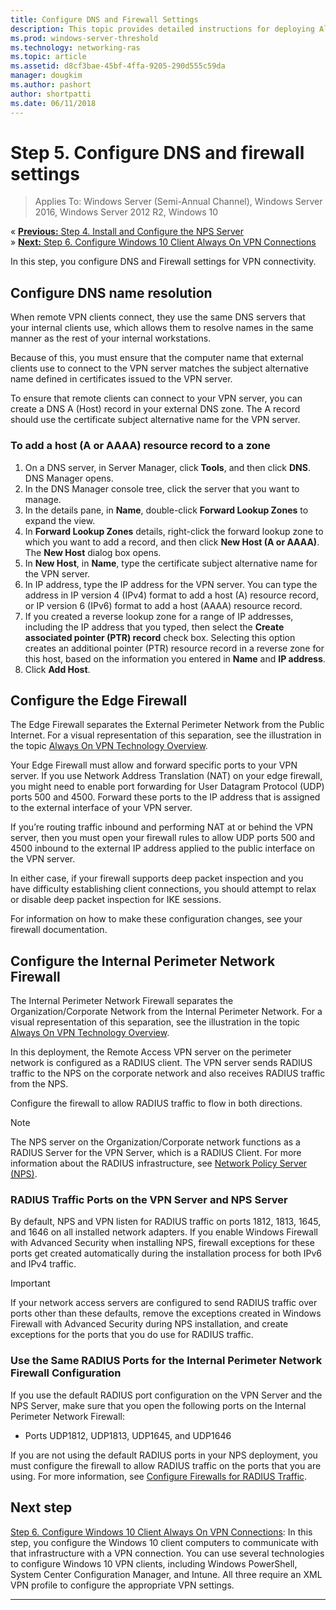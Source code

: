 ```yaml
---
title: Configure DNS and Firewall Settings
description: This topic provides detailed instructions for deploying Always On VPN in Windows Server 2016.
ms.prod: windows-server-threshold
ms.technology: networking-ras
ms.topic: article
ms.assetid: d8cf3bae-45bf-4ffa-9205-290d555c59da
manager: dougkim
ms.author: pashort
author: shortpatti
ms.date: 06/11/2018
---
```

# Step 5. Configure DNS and firewall settings

>Applies To: Windows Server (Semi-Annual Channel), Windows Server 2016, Windows Server 2012 R2, Windows 10

&#171;  [**Previous:** Step 4. Install and Configure the NPS Server](vpn-deploy-nps.md)<br>
&#187;  [**Next:** Step 6. Configure Windows 10 Client Always On VPN Connections](vpn-deploy-client-vpn-connections.md)

In this step, you configure DNS and Firewall settings for VPN connectivity.

## Configure DNS name resolution

When remote VPN clients connect, they use the same DNS servers that your internal clients use, which allows them to resolve names in the same manner as the rest of your internal workstations. 

Because of this, you must ensure that the computer name that external clients use to connect to the VPN server matches the subject alternative name defined in certificates issued to the VPN server.

To ensure that remote clients can connect to your VPN server, you can create a DNS A (Host) record in your external DNS zone. The A record should use the certificate subject alternative name for the VPN server.


### To add a host \(A or AAAA\) resource record to a zone

1. On a DNS server, in Server Manager, click **Tools**, and then click **DNS**. DNS Manager opens.
2. In the DNS Manager console tree, click the server that you want to manage.
3. In the details pane, in **Name**, double\-click **Forward Lookup Zones** to expand the view.
4. In **Forward Lookup Zones** details, right\-click the forward lookup zone to which you want to add a record, and then click **New Host \(A or AAAA\)**. The **New Host** dialog box opens.
5. In **New Host**, in **Name**, type the certificate subject alternative name for the VPN server.
6. In IP address, type the IP address for the VPN server. You can type the address in IP version 4 (IPv4) format to add a host \(A\) resource record, or IP version 6 \(IPv6\) format to add a host \(AAAA\) resource record.
7. If you created a reverse lookup zone for a range of IP addresses, including the IP address that you typed, then select the **Create associated pointer (PTR) record** check box.  Selecting this option creates an additional pointer \(PTR\) resource record in a reverse zone for this host, based on the information you entered in **Name** and **IP address**.
8. Click **Add Host**.

## Configure the Edge Firewall

The Edge Firewall separates the External Perimeter Network from the Public Internet. For a visual representation of this separation, see the illustration in the topic [Always On VPN Technology Overview](../always-on-vpn-technology-overview.md).

Your Edge Firewall must allow and forward specific ports to your VPN server. If you use Network Address Translation \(NAT\) on your edge firewall, you might need to enable port forwarding for User Datagram Protocol \(UDP\) ports 500 and 4500. Forward these ports to the IP address that is assigned to the external interface of your VPN server.

If you’re routing traffic inbound and performing NAT at or behind the VPN server, then you must open your firewall rules to allow UDP ports 500 and 4500 inbound to the external IP address applied to the public interface on the VPN server.

In either case, if your firewall supports deep packet inspection and you have difficulty establishing client connections, you should attempt to relax or disable deep packet inspection for IKE sessions.

For information on how to make these configuration changes, see your firewall documentation.

## Configure the Internal Perimeter Network Firewall

The Internal Perimeter Network Firewall separates the Organization/Corporate Network from the Internal Perimeter Network. For a visual representation of this separation, see the illustration in the topic [Always On VPN Technology Overview](../always-on-vpn-technology-overview.md).

In this deployment, the Remote Access VPN server on the perimeter network is configured as a RADIUS client.  The VPN server sends RADIUS traffic to the NPS on the corporate network and also receives RADIUS traffic from the NPS.

Configure the firewall to allow RADIUS traffic to flow in both directions.


>[!NOTE]
>The NPS server on the Organization/Corporate network functions as a RADIUS Server for the VPN Server, which is a RADIUS Client. For more information about the RADIUS infrastructure, see [Network Policy Server (NPS)](../../../../../networking/technologies/nps/nps-top.md).

### RADIUS Traffic Ports on the VPN Server and NPS Server

By default, NPS and VPN listen for RADIUS traffic on ports 1812, 1813, 1645, and 1646 on all installed network adapters. If you enable Windows Firewall with Advanced Security when installing NPS, firewall exceptions for these ports get created automatically during the installation process for both IPv6 and IPv4 traffic.

>[!IMPORTANT]
>If your network access servers are configured to send RADIUS traffic over ports other than these defaults, remove the exceptions created in Windows Firewall with Advanced Security during NPS installation, and create exceptions for the ports that you do use for RADIUS traffic.

### Use the Same RADIUS Ports for the Internal Perimeter Network Firewall Configuration

If you use the default RADIUS port configuration on the VPN Server and the NPS Server, make sure that you open the following ports on the Internal Perimeter Network Firewall:

- Ports UDP1812, UDP1813, UDP1645, and UDP1646

If you are not using the default RADIUS ports in your NPS deployment, you must configure the firewall to allow RADIUS traffic on the ports that you are using. For more information, see [Configure Firewalls for RADIUS Traffic](../../../../../networking/technologies/nps/nps-firewalls-configure.md).

## Next step
[Step 6. Configure Windows 10 Client Always On VPN Connections](vpn-deploy-client-vpn-connections.md): In this step, you configure the Windows 10 client computers to communicate with that infrastructure with a VPN connection. You can use several technologies to configure Windows 10 VPN clients, including Windows PowerShell, System Center Configuration Manager, and Intune. All three require an XML VPN profile to configure the appropriate VPN settings. 

---
